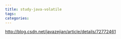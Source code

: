 ```yaml
---
title: study-java-volatile
tags:
categories:
---
```

http://blog.csdn.net/javazejian/article/details/72772461